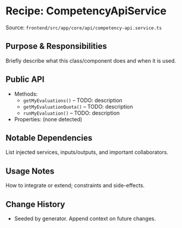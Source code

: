 # Recipe: CompetencyApiService

Source: `frontend/src/app/core/api/competency-api.service.ts`

## Purpose & Responsibilities
Briefly describe what this class/component does and when it is used.

## Public API
- Methods:
  - `getMyEvaluations()` – TODO: description
  - `getMyEvaluationQuota()` – TODO: description
  - `runMyEvaluation()` – TODO: description
- Properties: (none detected)

## Notable Dependencies
List injected services, inputs/outputs, and important collaborators.

## Usage Notes
How to integrate or extend; constraints and side-effects.

## Change History
- Seeded by generator. Append context on future changes.
